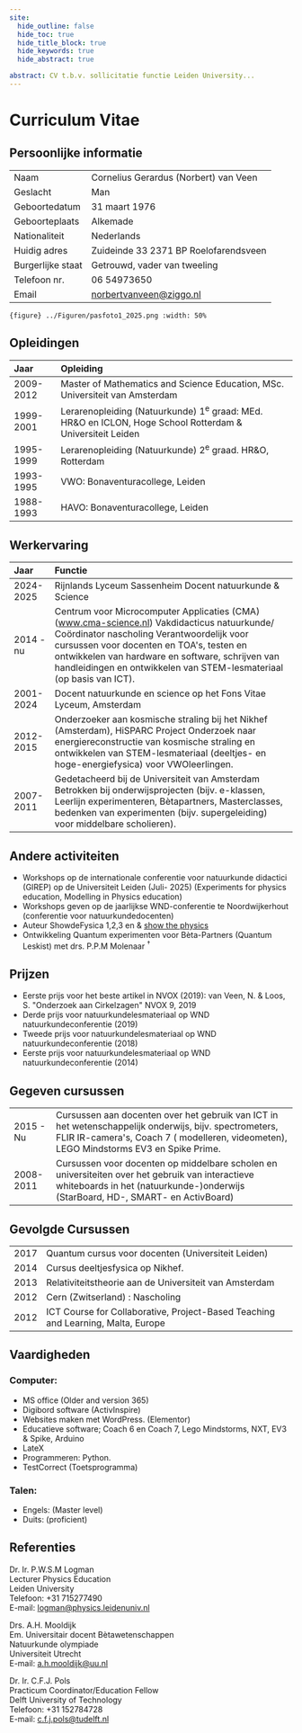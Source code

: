 ```yaml
---
site:
  hide_outline: false
  hide_toc: true
  hide_title_block: true
  hide_keywords: true
  hide_abstract: true

abstract: CV t.b.v. sollicitatie functie Leiden University... 
---
```


# Curriculum Vitae

## Persoonlijke informatie

| | |
| --- | --- |
| Naam | Cornelius Gerardus (Norbert) van Veen |
| Geslacht | Man |
| Geboortedatum | 31 maart 1976 |
| Geboorteplaats | Alkemade |
| Nationaliteit | Nederlands |
| Huidig adres | Zuideinde 33  2371 BP Roelofarendsveen |
| Burgerlijke staat | Getrouwd, vader van tweeling |
| Telefoon nr. | 06 54973650 |
| Email | norbertvanveen@ziggo.nl |


```
{figure} ../Figuren/pasfoto1_2025.png :width: 50%
```


## Opleidingen
| Jaar | Opleiding | 
| :--- | :--- | 
| 2009-2012 | Master of Mathematics and Science Education, MSc. Universiteit van Amsterdam |  
| 1999-2001 | Lerarenopleiding (Natuurkunde) $1^{\mathrm{e}}$ graad: MEd. HR\&O en ICLON, Hoge School Rotterdam \& Universiteit Leiden |  
| 1995-1999 | Lerarenopleiding (Natuurkunde) $2^{\mathrm{e}}$ graad. HR\&O, Rotterdam |  
| 1993-1995 | VWO: Bonaventuracollege, Leiden |  
| 1988-1993 | HAVO: Bonaventuracollege, Leiden | 

## Werkervaring

| Jaar | Functie |
| :--- | :--- |
| 2024-2025 | Rijnlands Lyceum Sassenheim Docent natuurkunde \& Science |
| 2014 - nu | Centrum voor Microcomputer Applicaties (CMA) (www.cma-science.nl) Vakdidacticus natuurkunde/ Coördinator nascholing Verantwoordelijk voor cursussen voor docenten en TOA's, testen en ontwikkelen van hardware en software, schrijven van handleidingen en ontwikkelen van STEM-lesmateriaal (op basis van ICT). |
| 2001-2024 | Docent natuurkunde en science op het Fons Vitae Lyceum, Amsterdam |
| 2012-2015 | Onderzoeker aan kosmische straling bij het Nikhef (Amsterdam), HiSPARC Project Onderzoek naar energiereconstructie van kosmische straling en ontwikkelen van STEM-lesmateriaal (deeltjes- en hoge-energiefysica) voor VWOleerlingen. |
| 2007-2011 | Gedetacheerd bij de Universiteit van Amsterdam Betrokken bij onderwijsprojecten (bijv. e-klassen, Leerlijn experimenteren, Bètapartners, Masterclasses, bedenken van experimenten (bijv. supergeleiding) voor middelbare scholieren). |

## Andere activiteiten
- Workshops op de internationale conferentie voor natuurkunde didactici (GIREP) op de Universiteit Leiden (Juli- 2025) (Experiments for physics education, Modelling in Physics education)
- Workshops geven op de jaarlijkse WND-conferentie te Noordwijkerhout (conferentie voor natuurkundedocenten)
- Auteur ShowdeFysica 1,2,3 en \& [show the physics](https://interactivetextbooks.tudelft.nl/showthephysics)
- Ontwikkeling Quantum experimenten voor Bèta-Partners (Quantum Leskist) met drs. P.P.M Molenaar ${ }^{\dagger}$

## Prijzen

- Eerste prijs voor het beste artikel in NVOX (2019): van Veen, N. \& Loos, S. "Onderzoek aan Cirkelzagen" NVOX 9, 2019
- Derde prijs voor natuurkundelesmateriaal op WND natuurkundeconferentie (2019)
- Tweede prijs voor natuurkundelesmateriaal op WND natuurkundeconferentie (2018)
- Eerste prijs voor natuurkundelesmateriaal op WND natuurkundeconferentie (2014)

## Gegeven cursussen

| | |
| :--- | :--- |
| 2015 - Nu | Cursussen aan docenten over het gebruik van ICT in het wetenschappelijk onderwijs, bijv. spectrometers, FLIR IR-camera's, Coach 7 ( modelleren, videometen), LEGO Mindstorms EV3 en Spike Prime. |
| 2008-2011 | Cursussen voor docenten op middelbare scholen en universiteiten over het gebruik van interactieve whiteboards in het (natuurkunde-)onderwijs (StarBoard, HD-, SMART- en ActivBoard) |

## Gevolgde Cursussen

| | |
| :--- | :--- |
| 2017 | Quantum cursus voor docenten (Universiteit Leiden) |
| 2014 | Cursus deeltjesfysica op Nikhef. |
| 2013 | Relativiteitstheorie aan de Universiteit van Amsterdam |
| 2012 | Cern (Zwitserland) : Nascholing |
| 2012 | ICT Course for Collaborative, Project-Based Teaching and Learning, Malta, Europe |

## Vaardigheden
### Computer:

- MS office (Older and version 365)
- Digibord software (ActivInspire)
- Websites maken met WordPress. (Elementor)
- Educatieve software; Coach 6 en Coach 7, Lego Mindstorms, NXT, EV3 \& Spike, Arduino
- LateX
- Programmeren: Python.
- TestCorrect (Toetsprogramma)

### Talen:
- Engels: (Master level)
- Duits: (proficient)

## Referenties
Dr. Ir. P.W.S.M Logman  
Lecturer Physics Education  
Leiden University  
Telefoon: +31 715277490  
E-mail: logman@physics.leidenuniv.nl

Drs. A.H. Mooldijk  
Em. Universitair docent Bètawetenschappen  
Natuurkunde olympiade  
Universiteit Utrecht  
E-mail: a.h.mooldijk@uu.nl  

Dr. Ir. C.F.J. Pols  
Practicum Coordinator/Education Fellow  
Delft University of Technology  
Telefoon: +31 152784728  
E-mail: c.f.j.pols@tudelft.nl  

